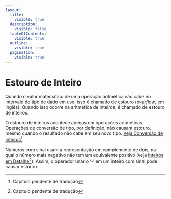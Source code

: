 ```yaml
---
layout:
  title:
    visible: true
  description:
    visible: false
  tableOfContents:
    visible: true
  outline:
    visible: true
  pagination:
    visible: true
---
```


# Estouro de Inteiro

Quando o valor matemático de uma operação aritmética não cabe no intervalo do tipo de dado em uso, isso é chamado de estouro (_overflow_, em inglês). Quando isso ocorre na aritmética de inteiros, é chamado de estouro de inteiros.

O estouro de inteiros acontece apenas em operações aritméticas. Operações de conversão de tipo, por definição, não causam estouro, mesmo quando o resultado não cabe em seu novo tipo. [Veja Conversão de Inteiros](#user-content-fn-1)[^1].

Números com sinal usam a representação em complemento de dois, na qual o número mais negativo não tem um equivalente positivo (veja [Inteiros em Detalhe](#user-content-fn-2)[^2]). Assim, o operador unário ‘-’ em um inteiro com sinal pode causar estouro.

[^1]: Capítulo pendente de tradução

[^2]: Capítulo pendente de tradução
